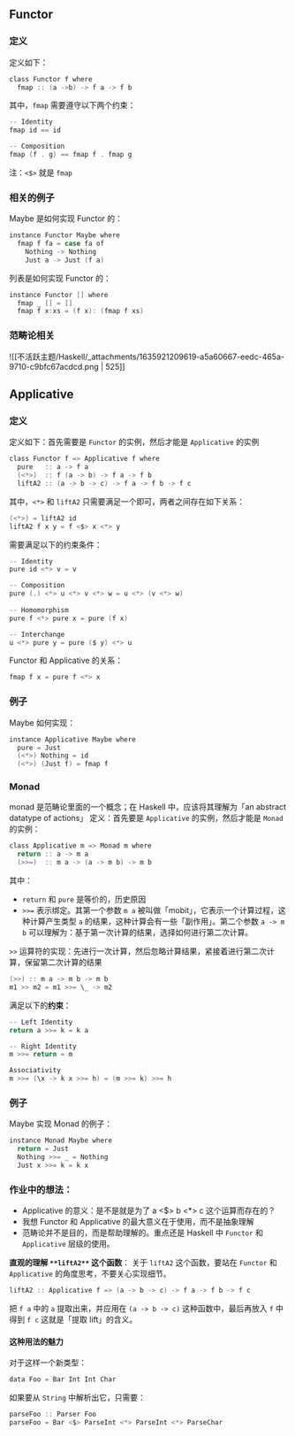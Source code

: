 
## Functor

### 定义
定义如下：
```c
class Functor f where
  fmap :: (a ->b) -> f a -> f b
```

其中，`fmap` 需要遵守以下两个约束：
```c
-- Identity
fmap id == id

-- Composition
fmap (f . g) == fmap f . fmap g
```

注：`<$>` 就是 `fmap` 


### 相关的例子
Maybe 是如何实现 Functor 的：
```c
instance Functor Maybe where
  fmap f fa = case fa of 
    Nothing -> Nothing
    Just a -> Just (f a)
```

列表是如何实现 Functor 的：
```c
instance Functor [] where
  fmap _ [] = []
  fmap f x:xs = (f x): (fmap f xs)
```


### 范畴论相关
![[不活跃主题/Haskell/_attachments/1635921209619-a5a60667-eedc-465a-9710-c9bfc67acdcd.png | 525]]


## Applicative 

### 定义
定义如下：首先需要是 `Functor` 的实例，然后才能是 `Applicative` 的实例
```c
class Functor f => Applicative f where
  pure   :: a -> f a
  (<*>)  :: f (a -> b) -> f a -> f b
  liftA2 :: (a -> b -> c) -> f a -> f b -> f c
```
其中，`<*>` 和 `liftA2` 只需要满足一个即可，两者之间存在如下关系：
```c
(<*>) = liftA2 id
liftA2 f x y = f <$> x <*> y
```
需要满足以下的约束条件：
```c
-- Identity
pure id <*> v = v

-- Composition
pure (.) <*> u <*> v <*> w = u <*> (v <*> w)
    
-- Homomorphism
pure f <*> pure x = pure (f x)

-- Interchange
u <*> pure y = pure ($ y) <*> u
```
Functor 和 Applicative 的关系：
```c
fmap f x = pure f <*> x
```


### 例子
Maybe 如何实现：
```c
instance Applicative Maybe where
  pure = Just
  (<*>) Nothing = id
  (<*>) (Just f) = fmap f
```


### Monad
monad 是范畴论里面的一个概念；在 Haskell 中，应该将其理解为「an abstract datatype of actions」
定义：首先要是 `Applicative` 的实例，然后才能是 `Monad` 的实例：
```c
class Applicative m => Monad m where
  return :: a -> m a
  (>>=)  :: m a -> (a -> m b) -> m b
```
其中：

- `return` 和 `pure` 是等价的，历史原因
- `>>=` 表示绑定。其第一个参数 `m a` 被叫做「mobit」，它表示一个计算过程，这种计算产生类型 `a` 的结果，这种计算会有一些「副作用」。第二个参数 `a -> m b` 可以理解为：基于第一次计算的结果，选择如何进行第二次计算。

`>>` 运算符的实现：先进行一次计算，然后忽略计算结果，紧接着进行第二次计算，保留第二次计算的结果
```c
(>>) :: m a -> m b -> m b
m1 >> m2 = m1 >>= \_ -> m2
```

满足以下的**约束**：
```c
-- Left Identity
return a >>= k = k a

-- Right Identity
m >>= return = m

Associativity
m >>= (\x -> k x >>= h) = (m >>= k) >>= h
```


### 例子
Maybe 实现 Monad 的例子：
```c
instance Monad Maybe where
  return = Just
  Nothing >>= _ = Nothing
  Just x >>= k = k x
```


### 作业中的想法：

- Applicative 的意义：是不是就是为了 a <$> b <*> c 这个运算而存在的？
- 我想 Functor 和 Applicative 的最大意义在于使用，而不是抽象理解
- 范畴论并不是目的，而是帮助理解的。重点还是 Haskell 中 `Functor` 和 `Applicative` 层级的使用。

**直观的理解 **`**liftA2**`** 这个函数**：
关于 `liftA2` 这个函数，要站在 `Functor` 和 `Applicative` 的角度思考，不要关心实现细节。
```c
liftA2 :: Applicative f => (a -> b -> c) -> f a -> f b -> f c
```
把 `f a` 中的 `a` 提取出来，并应用在 `(a -> b -> c)` 这种函数中，最后再放入 `f` 中得到 `f c`
这就是「提取 lift」的含义。 



#### 这种用法的魅力
对于这样一个新类型：
```c
data Foo = Bar Int Int Char
```
如果要从 `String` 中解析出它，只需要：
```c
parseFoo :: Parser Foo
parseFoo = Bar <$> ParseInt <*> ParseInt <*> ParseChar
```

